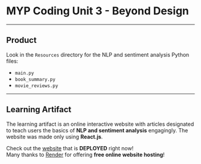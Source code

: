 # MYP Coding Unit 3 - Beyond Design
---
## Product
Look in the `Resources` directory for the NLP and sentiment analysis Python files:
- `main.py`
- `book_summary.py`
- `movie_reviews.py`

---
## Learning Artifact
The learning artifact is an online interactive website with articles designated to teach users the basics of **NLP and sentiment analysis** engagingly. The website was made only using **React.js**.

Check out the [website](https://nlp-sentiment-analysis.onrender.com/) that is **DEPLOYED** right now!\
Many thanks to [Render](https://render.com) for offering **free online website hosting**!


